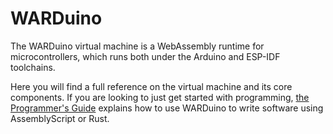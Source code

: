 <script setup>
import citation from '../.vitepress/components/citation.vue'
</script>

# WARDuino

The WARDuino virtual machine is a WebAssembly runtime for microcontrollers, which runs both under the Arduino and ESP-IDF toolchains.

Here you will find a full reference on the virtual machine and its core components.
If you are looking to just get started with programming, [the Programmer's Guide](/guide/get-started) explains how to use WARDuino to write software using AssemblyScript or Rust.

<citation file="/warduino.bib" url="https://doi.org/10.1145/3357390.3361029" />
